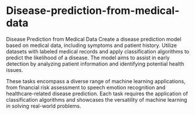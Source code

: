 # Disease-prediction-from-medical-data

Disease Prediction from Medical Data Create a disease prediction model based on medical data, including symptoms and patient history. Utilize datasets with labeled medical records and apply classification algorithms to predict the likelihood of a disease. The model aims to assist in early detection by analyzing patient information and identifying potential health issues.

These tasks encompass a diverse range of machine learning applications, from financial risk assessment to speech emotion recognition and healthcare-related disease prediction. Each task requires the application of classification algorithms and showcases the versatility of machine learning in solving real-world problems.
